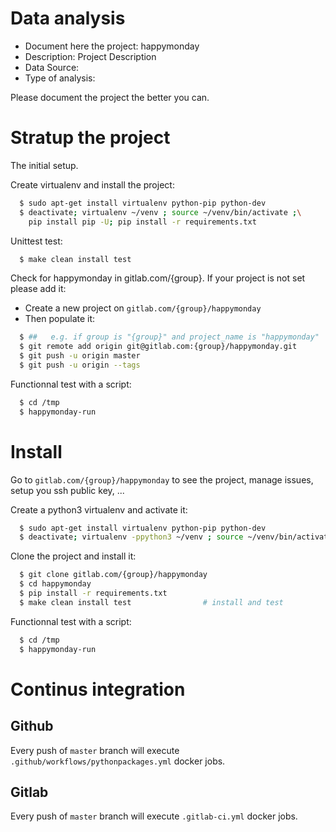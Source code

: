 # Data analysis
- Document here the project: happymonday
- Description: Project Description
- Data Source:
- Type of analysis:

Please document the project the better you can.

# Stratup the project

The initial setup.

Create virtualenv and install the project:
```bash
  $ sudo apt-get install virtualenv python-pip python-dev
  $ deactivate; virtualenv ~/venv ; source ~/venv/bin/activate ;\
    pip install pip -U; pip install -r requirements.txt
```

Unittest test:
```bash
  $ make clean install test
```

Check for happymonday in gitlab.com/{group}.
If your project is not set please add it:

- Create a new project on `gitlab.com/{group}/happymonday`
- Then populate it:

```bash
  $ ##   e.g. if group is "{group}" and project_name is "happymonday"
  $ git remote add origin git@gitlab.com:{group}/happymonday.git
  $ git push -u origin master
  $ git push -u origin --tags
```

Functionnal test with a script:
```bash
  $ cd /tmp
  $ happymonday-run
```
# Install
Go to `gitlab.com/{group}/happymonday` to see the project, manage issues,
setup you ssh public key, ...

Create a python3 virtualenv and activate it:
```bash
  $ sudo apt-get install virtualenv python-pip python-dev
  $ deactivate; virtualenv -ppython3 ~/venv ; source ~/venv/bin/activate
```

Clone the project and install it:
```bash
  $ git clone gitlab.com/{group}/happymonday
  $ cd happymonday
  $ pip install -r requirements.txt
  $ make clean install test                # install and test
```
Functionnal test with a script:
```bash
  $ cd /tmp
  $ happymonday-run
``` 

# Continus integration
## Github 
Every push of `master` branch will execute `.github/workflows/pythonpackages.yml` docker jobs.
## Gitlab
Every push of `master` branch will execute `.gitlab-ci.yml` docker jobs.
